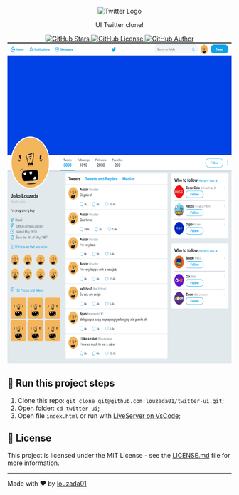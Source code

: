 <p align="center">
  <img src="https://logodownload.org/wp-content/uploads/2014/09/twitter-logo-1.png" height='250' title="Twitter Clone" alt="Twitter Logo">
</p>
<p align="center">UI Twitter clone!</p>

<p align="center">
<a href="https://github.com/louzada01/twitter-ui/stargazers">
  <img alt="GitHub Stars" src="https://img.shields.io/github/stars/louzada01/twitter-ui?style=plastic">
</a>
   
<a href="https://github.com/louzada01/twitter-ui/blob/master/LICENSE">
  <img alt="GitHub License" src="https://img.shields.io/github/license/louzada01/twitter-ui?style=plastic">
</a>  
<a href="https://github.com/louzada01/">
<img alt="GitHub Author" src="https://img.shields.io/badge/Author-Joao%20Louzada-blue?style=plastic">
</a>

<img src="/.github/screenshot.png" height='720' alt="Example page" />

## 💫 Run this project steps

1. Clone this repo: `git clone git@github.com:louzada01/twitter-ui.git`;
2. Open folder: `cd twitter-ui`;
3. Open file `index.html` or run with [LiveServer on VsCode](https://marketplace.visualstudio.com/items?itemName=ritwickdey.LiveServer);

## 📝 License

This project is licensed under the MIT License - see the [LICENSE.md](https://github.com/louzada01/twitter-ui/blob/master/LICENSE) file for more information.

---

Made with ♥ by [louzada01](https://github.com/louzada01)
